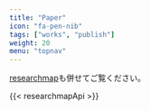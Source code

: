 ```yaml
---
title: "Paper"
icon: "fa-pen-nib"
tags: ["works", "publish"]
weight: 20
menu: "topnav"
---
```


[researchmap](https://researchmap.jp/atsuyaw)も併せてご覧ください。

{{< researchmapApi >}}

<!--{{< paperList data="papers" >}}-->
